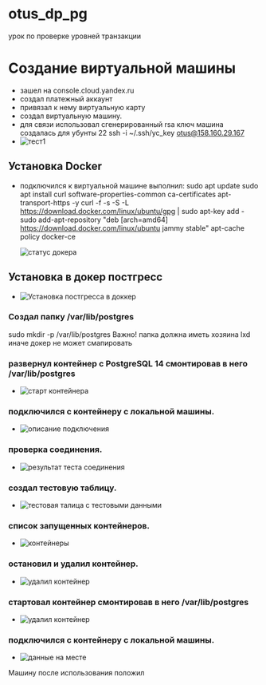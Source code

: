 # otus_dp_pg
урок по проверке уровней транзакции

# Создание виртуальной машины
- зашел на console.cloud.yandex.ru
- создал платежный аккаунт
- привязал к нему  виртуальную карту
- создал виртуальную машину. 
- для связи использовал сгенерированный rsa ключ
машина создалась для убунты 22
  ssh -i ~/.ssh/yc_key otus@158.160.29.167
- ![тест1 ](../picture/lesson_01/p0.png)

## Установка Docker

- подключился к виртуальной машине 
  выполнил:
  sudo apt update
  sudo apt install curl software-properties-common ca-certificates apt-transport-https -y
  curl -f -s -S -L https://download.docker.com/linux/ubuntu/gpg | sudo apt-key add -
  sudo add-apt-repository "deb [arch=amd64] https://download.docker.com/linux/ubuntu jammy stable"
  apt-cache policy docker-ce

  ![статус докера](../picture/lesson_02/p01.png)
## Установка в докер постгресс
- ![Установка постгресса в доккер](../picture/lesson_02/p02.png)
### Создал папку /var/lib/postgres
   sudo mkdir -p /var/lib/postgres
   Важно! папка должна иметь хозяина lxd иначе докер не может смапировать
### развернул контейнер с PostgreSQL 14 смонтировав в него /var/lib/postgres
- ![старт контейнера](../picture/lesson_02/p03.png)
### подключился с контейнеру с локальной машины.
- ![описание подключения](../picture/lesson_02/p04.png)
### проверка соединения.
- ![результат теста соединения](../picture/lesson_02/p05.png)
### создал тестовую таблицу.
- ![тестовая талица с тестовыми данными](../picture/lesson_02/p06.png)
### список запущенных контейнеров.
- ![контейнеры](../picture/lesson_02/p07.png)
### остановил и удалил контейнер.
- ![удалил контейнер](../picture/lesson_02/p08.png)
### стартовал контейнер смонтировав в него  /var/lib/postgres
- ![удалил контейнер](../picture/lesson_02/p09.png)
### подключился с контейнеру с локальной машины.
- ![данные на месте](../picture/lesson_02/p10.png)

Машину после использования положил
